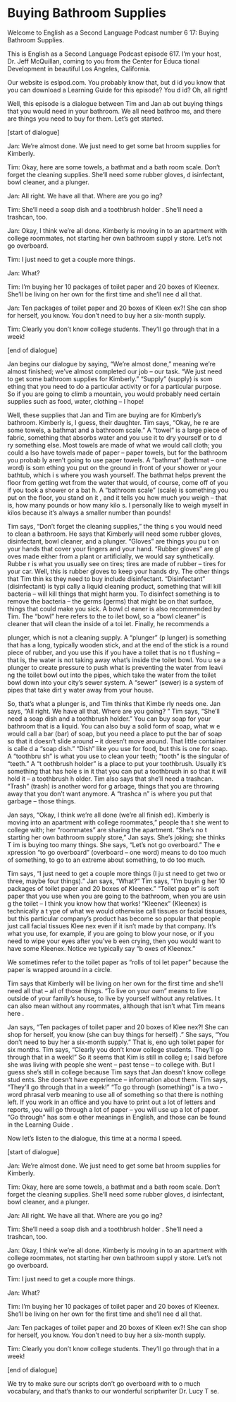 # Buying Bathroom Supplies

Welcome to English as a Second Language Podcast number 6 17: Buying Bathroom Supplies.

This is English as a Second Language Podcast episode 617.  I’m your host, Dr. Jeff McQuillan, coming to you from the Center for Educa tional Development in beautiful Los Angeles, California.

Our website is eslpod.com.  You probably know that, but d id you know that you can download a Learning Guide for this episode?  You d id?  Oh, all right!

Well, this episode is a dialogue between Tim and Jan ab out buying things that you would need in your bathroom.  We all need bathroo ms, and there are things you need to buy for them.  Let’s get started.

[start of dialogue]

Jan:  We’re almost done.  We just need to get some bat hroom supplies for Kimberly.

Tim:  Okay, here are some towels, a bathmat and a bath room scale.  Don’t forget the cleaning supplies.  She’ll need some rubber gloves, d isinfectant, bowl cleaner, and a plunger.

Jan:  All right.  We have all that.  Where are you go ing?

Tim:  She’ll need a soap dish and a toothbrush holder .  She’ll need a trashcan, too.

Jan:  Okay, I think we’re all done.  Kimberly is moving in to an apartment with college roommates, not starting her own bathroom suppl y store.  Let’s not go overboard.

Tim:  I just need to get a couple more things.

Jan:  What?

Tim:  I’m buying her 10 packages of toilet paper and 20  boxes of Kleenex.  She’ll be living on her own for the first time and she’ll nee d all that.

 Jan:  Ten packages of toilet paper and 20 boxes of Kleen ex?!  She can shop for herself, you know.  You don’t need to buy her a six-month  supply.

Tim:  Clearly you don’t know college students.  They’ll go  through that in a week!

[end of dialogue]

Jan begins our dialogue by saying, “We’re almost done,” meaning we’re almost finished; we’ve almost completed our job – our task.  “We  just need to get some bathroom supplies for Kimberly.”  “Supply” (supply) is som ething that you need to do a particular activity or for a particular purpose.  So  if you are going to climb a mountain, you would probably need certain supplies such as food, water, clothing – I hope!

Well, these supplies that Jan and Tim are buying are for Kimberly’s bathroom. Kimberly is, I guess, their daughter.  Tim says, “Okay, he re are some towels, a bathmat and a bathroom scale.”  A “towel” is a large piece of fabric, something that absorbs water and you use it to dry yourself or to d ry something else.  Most towels are made of what we would call cloth; you could a lso have towels made of paper – paper towels, but for the bathroom you probab ly aren’t going to use paper towels.  A “bathmat” (bathmat – one word) is som ething you put on the ground in front of your shower or your bathtub, which i s where you wash yourself. The bathmat helps prevent the floor from getting wet from the water that would, of course, come off of you if you took a shower or a bat h.  A “bathroom scale” (scale) is something you put on the floor, you stand on it , and it tells you how much you weigh – that is, how many pounds or how many kilo s.  I personally like to weigh myself in kilos because it’s always a smaller number  than pounds!

Tim says, “Don’t forget the cleaning supplies,” the thing s you would need to clean a bathroom.  He says that Kimberly will need some rubber  gloves, disinfectant, bowl cleaner, and a plunger.  “Gloves” are things you pu t on your hands that cover your fingers and your hand.  “Rubber gloves” are gl oves made either from a plant or artificially, we would say synthetically.  Rubbe r is what you usually see on tires; tires are made of rubber – tires for your car.   Well, this is rubber gloves to keep your hands dry.  The other things that Tim thin ks they need to buy include disinfectant.  “Disinfectant” (disinfectant) is typi cally a liquid cleaning product, something that will kill bacteria – will kill things that might harm you.  To disinfect something is to remove the bacteria – the germs (germs) that might be on that surface, things that could make you sick.  A bowl cl eaner is also recommended by Tim.  The “bowl” here refers to the to ilet bowl, so a “bowl cleaner” is cleaner that will clean the inside of a toi let.  Finally, he recommends a

 plunger, which is not a cleaning supply.  A “plunger” (p lunger) is something that has a long, typically wooden stick, and at the end of the stick is a round piece of rubber, and you use this if you have a toilet that is no t flushing – that is, the water is not taking away what’s inside the toilet bowl.  You u se a plunger to create pressure to push what is preventing the water from leavi ng the toilet bowl out into the pipes, which take the water from the toilet bowl down into your city’s sewer system.  A “sewer” (sewer) is a system of pipes that take dirt y water away from your house.

So, that’s what a plunger is, and Tim thinks that Kimbe rly needs one.  Jan says, “All right.  We have all that.  Where are you going? ”  Tim says, “She’ll need a soap dish and a toothbrush holder.”  You can buy soap for  your bathroom that is a liquid.  You can also buy a solid form of soap, what w e would call a bar (bar) of soap, but you need a place to put the bar of soap so that it doesn’t slide around – it doesn’t move around.  That little container is calle d a “soap dish.”  “Dish” like you use for food, but this is one for soap.  A “toothbru sh” is what you use to clean your teeth; “tooth” is the singular of “teeth.”  A “t oothbrush holder” is a place to put your toothbrush.  Usually it’s something that has hole s in it that you can put a toothbrush in so that it will hold it – a toothbrush h older.  Tim also says that she’ll need a trashcan.  “Trash” (trash) is another word for g arbage, things that you are throwing away that you don’t want anymore.  A “trashca n” is where you put that garbage – those things.

Jan says, “Okay, I think we’re all done (we’re all finish ed).  Kimberly is moving into an apartment with college roommates,” people tha t she went to college with; her “roommates” are sharing the apartment.  “She’s no t starting her own bathroom supply store,” Jan says.  She’s joking; she thinks T im is buying too many things.  She says, “Let’s not go overboard.”  The e xpression “to go overboard” (overboard – one word) means to do too much of something, to go to an extreme about something, to do too much.

Tim says, “I just need to get a couple more things (I ju st need to get two or three, maybe four things).”  Jan says, “What?”  Tim says, “I’m buyin g her 10 packages of toilet paper and 20 boxes of Kleenex.”  “Toilet pap er” is soft paper that you use when you are going to the bathroom, when you are usin g the toilet – I think you know how that works!  “Kleenex” (Kleenex) is technically a t ype of what we would otherwise call tissues or facial tissues, but this particular  company’s product has become so popular that people just call facial tissues Klee nex even if it isn’t made by that company.  It’s what you use, for example, if you are going to blow your nose, or if you need to wipe your eyes after you’ve b een crying, then you would want to have some Kleenex.  Notice we typically say “b oxes of Kleenex.”

 We sometimes refer to the toilet paper as “rolls of toi let paper” because the paper is wrapped around in a circle.

Tim says that Kimberly will be living on her own for the  first time and she’ll need all that – all of those things.  “To live on your own” means to live outside of your family’s house, to live by yourself without any relatives.  I t can also mean without any roommates, although that isn’t what Tim means here .

Jan says, “Ten packages of toilet paper and 20 boxes of Klee nex?!  She can shop for herself, you know (she can buy things for herself) .”  She says, “You don’t need to buy her a six-month supply.”  That is, eno ugh toilet paper for six months.  Tim says, “Clearly you don’t know college students.   They’ll go through that in a week!”  So it seems that Kim is still in colleg e; I said before she was living with people she went – past tense – to college with.  But I guess she’s still in college because Tim says that Jan doesn’t know college stud ents.  She doesn’t have experience – information about them.  Tim says, “They’ll go through that in a week!”  “To go through (something)” is a two -word phrasal verb meaning to use all of something so that there is nothing left.   If you work in an office and you have to print out a lot of letters and reports, you will go through a lot of paper – you will use up a lot of paper.  “Go through” has som e other meanings in English, and those can be found in the Learning Guide .

Now let’s listen to the dialogue, this time at a norma l speed.

[start of dialogue]

Jan:  We’re almost done.  We just need to get some bat hroom supplies for Kimberly.

Tim:  Okay, here are some towels, a bathmat and a bath room scale.  Don’t forget the cleaning supplies.  She’ll need some rubber gloves, d isinfectant, bowl cleaner, and a plunger.

Jan:  All right.  We have all that.  Where are you go ing?

Tim:  She’ll need a soap dish and a toothbrush holder .  She’ll need a trashcan, too.

Jan:  Okay, I think we’re all done.  Kimberly is moving in to an apartment with college roommates, not starting her own bathroom suppl y store.  Let’s not go overboard.

 Tim:  I just need to get a couple more things.

Jan:  What?

Tim:  I’m buying her 10 packages of toilet paper and 20  boxes of Kleenex.  She’ll be living on her own for the first time and she’ll nee d all that.

Jan:  Ten packages of toilet paper and 20 boxes of Kleen ex?!  She can shop for herself, you know.  You don’t need to buy her a six-month  supply.

Tim:  Clearly you don’t know college students.  They’ll go  through that in a week!

[end of dialogue]

We try to make sure our scripts don’t go overboard with to o much vocabulary, and that’s thanks to our wonderful scriptwriter Dr. Lucy T se.





